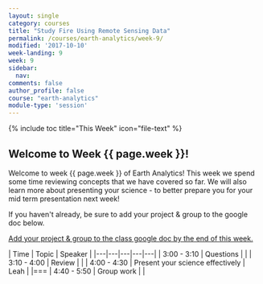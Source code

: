 ```yaml
---
layout: single
category: courses
title: "Study Fire Using Remote Sensing Data"
permalink: /courses/earth-analytics/week-9/
modified: '2017-10-10'
week-landing: 9
week: 9
sidebar:
  nav:
comments: false
author_profile: false
course: "earth-analytics"
module-type: 'session'
---
```


{% include toc title="This Week" icon="file-text" %}

<div class="notice--info" markdown="1">

## <i class="fa fa-ship" aria-hidden="true"></i> Welcome to Week {{ page.week }}!

Welcome to week {{ page.week }} of Earth Analytics! This week we spend some time
reviewing concepts that we have covered so far. We will also learn more about
presenting your science - to better prepare you for your mid term presentation
next week!

If you haven't already, be sure to add your project & group to the google doc below.

<a class="btn .btn--x-large btn-info" href="https://docs.google.com/document/d/14LNBg_3d33Tkc4XZTKVvHvmyfaV1yGDGc39VwxaCe6g/edit#" target= "_blank"> <i class="fa fa-file-text" aria-hidden="true"></i>
Add your project & group to the class google doc by the end of this week. </a>



</div>


|  Time | Topic   | Speaker   |
|---|---|---|---|---|
| 3:00 - 3:10  | Questions |   |
| 3:10 - 4:00  | Review |  |
| 4:00 - 4:30  | Present your science effectively |  Leah |
|===
| 4:40 - 5:50  | Group work  |    |
